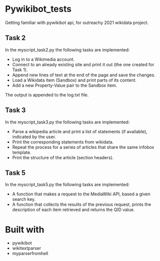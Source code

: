 # Pywikibot_tests
Getting familiar with pywikibot api, for outreachy 2021 wikidata project. 

## Task 2
In the myscript_task2.py the following tasks are implemented:
  - Log in to a Wikimedia account.
  - Connect to an already existing site and print it out (the one created for Task 1).
  - Append new lines of text at the end of the page and save the changes.
  - Load a Wikidata item (Sandbox) and print parts of its content.
  - Add a new Property-Value pair to the Sandbox item.

The output is appended to the log.txt file.

## Task 3
In the myscript_task3.py the following tasks are implemented:
   - Parse a wikipedia article and print a list of statements (if available), indicated by the user.
   - Print the corresponding statements from wikidata.
   - Repeat the process for a series of articles that share the same infobox template.
   - Print the structure of the article (section headers).

## Task 5
In the myscript_task5.py the following tasks are implemented:
   - A function that makes a request to the MediaWiki API, based a given search key.
   - A function that collects the results of the previous request, prints the description of each item retrieved and returns the QID value.
# Built with
  - pywikibot
  - wikitextparser
  - myparserfromhell
